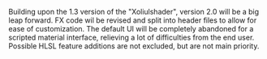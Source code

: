 Building upon the 1.3 version of the "Xoliulshader", version 2.0 will be a big leap forward. FX code wil be revised and split into header files to allow for ease of customization. The default UI will be completely abandoned for a scripted material interface, relieving a lot of difficulties from the end user.
Possible HLSL feature additions are not excluded, but are not main priority.